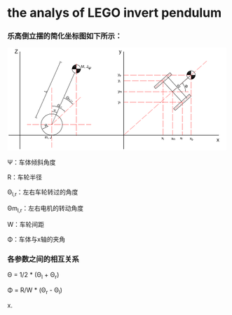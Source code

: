 # the analys of LEGO invert pendulum
### 乐高倒立摆的简化坐标图如下所示：
![](image/invert_pendulum.png)

Ψ：车体倾斜角度

R：车轮半径

Θ<sub>l,r</sub>：左右车轮转过的角度

Θm<sub>l,r</sub>：左右电机的转动角度

W：车轮间距

Φ：车体与x轴的夹角
### 各参数之间的相互关系

Θ = 1/2 * (Θ<sub>l</sub> + Θ<sub>r</sub>)

Φ = R/W * (Θ<sub>r</sub> - Θ<sub>l</sub>)

x<up>.</up>
